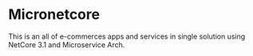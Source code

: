 # Micronetcore

This is an all of e-commerces apps and services  in single solution using NetCore 3.1 and Microservice Arch.
